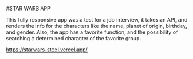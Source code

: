 
#STAR WARS APP

This fully responsive app was a test for a job interview, it takes an API, and renders the info for the characters like the name, planet of origin, birthday, and gender. Also, the app has a favorite function, and the possibility of searching a determined character of the favorite group.

https://starwars-steel.vercel.app/

